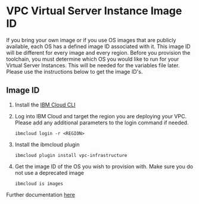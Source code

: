 # VPC Virtual Server Instance Image ID

If you bring your own image or if you use OS images that are publicly available, each OS has a defined image ID associated with it.  This image ID will be different for every image and every region.  Before you provision the toolchain, you must determine which OS you would like to run for your Virtual Server Instances.  This will be needed for the variables file later.   Please use the instructions below to get the image ID's.

## Image ID 

1. Install the [IBM Cloud CLI](https://cloud.ibm.com/docs/cli?topic=cli-install-ibmcloud-cli)
2. Log into IBM Cloud and target the region you are deploying your VPC.  Please add any additional parameters to the login command if needed.
   ```shell
   ibmcloud login -r <REGION>
   ```

3. Install the ibmcloud plugin
   ```shell
   ibmcloud plugin install vpc-infrastructure
   ```

4. Get the image ID of the OS you wish to provision with.  Make sure you do not use a deprecated image
   ```shell
   ibmcloud is images
   ```

Further documentation [here](https://cloud.ibm.com/docs/hp-virtual-servers?topic=hp-virtual-servers-byoi)